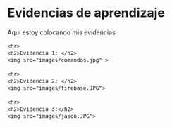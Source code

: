 <!DOCTYPE html>
<html lang="en">
<head>
    <meta charset="UTF-8">
    <meta http-equiv="X-UA-Compatible" content="IE=edge">
    <meta name="viewport" content="width=device-width, initial-scale=1.0">
    <title>Evidencias de aprendizaje</title>
</head>
<body>
    <h1>Evidencias de aprendizaje</h1>
    <p>Aquí estoy colocando mis evidencias</p>

    <hr>
    <h2>Evidencia 1: </h2>
    <img src="images/comandos.jpg" >

    <hr>
    <h2>Evidencia 2: </h2>
    <img src="images/firebase.JPG">

    <hr>
    <h2>Evidencia 3:</h2>
    <img src="images/jason.JPG">
    
</body>
</html>
